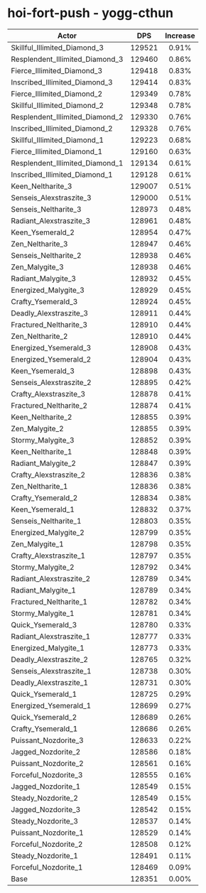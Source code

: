 # hoi-fort-push - yogg-cthun
| Actor | DPS | Increase |
|---|:---:|:---:|
|Skillful_Illimited_Diamond_3|129521|0.91%|
|Resplendent_Illimited_Diamond_3|129460|0.86%|
|Fierce_Illimited_Diamond_3|129418|0.83%|
|Inscribed_Illimited_Diamond_3|129414|0.83%|
|Fierce_Illimited_Diamond_2|129349|0.78%|
|Skillful_Illimited_Diamond_2|129348|0.78%|
|Resplendent_Illimited_Diamond_2|129330|0.76%|
|Inscribed_Illimited_Diamond_2|129328|0.76%|
|Skillful_Illimited_Diamond_1|129223|0.68%|
|Fierce_Illimited_Diamond_1|129160|0.63%|
|Resplendent_Illimited_Diamond_1|129134|0.61%|
|Inscribed_Illimited_Diamond_1|129128|0.61%|
|Keen_Neltharite_3|129007|0.51%|
|Senseis_Alexstraszite_3|129000|0.51%|
|Senseis_Neltharite_3|128973|0.48%|
|Radiant_Alexstraszite_3|128961|0.48%|
|Keen_Ysemerald_2|128954|0.47%|
|Zen_Neltharite_3|128947|0.46%|
|Senseis_Neltharite_2|128938|0.46%|
|Zen_Malygite_3|128938|0.46%|
|Radiant_Malygite_3|128932|0.45%|
|Energized_Malygite_3|128929|0.45%|
|Crafty_Ysemerald_3|128924|0.45%|
|Deadly_Alexstraszite_3|128911|0.44%|
|Fractured_Neltharite_3|128910|0.44%|
|Zen_Neltharite_2|128910|0.44%|
|Energized_Ysemerald_3|128908|0.43%|
|Energized_Ysemerald_2|128904|0.43%|
|Keen_Ysemerald_3|128898|0.43%|
|Senseis_Alexstraszite_2|128895|0.42%|
|Crafty_Alexstraszite_3|128878|0.41%|
|Fractured_Neltharite_2|128874|0.41%|
|Keen_Neltharite_2|128855|0.39%|
|Zen_Malygite_2|128855|0.39%|
|Stormy_Malygite_3|128852|0.39%|
|Keen_Neltharite_1|128848|0.39%|
|Radiant_Malygite_2|128847|0.39%|
|Crafty_Alexstraszite_2|128836|0.38%|
|Zen_Neltharite_1|128836|0.38%|
|Crafty_Ysemerald_2|128834|0.38%|
|Keen_Ysemerald_1|128832|0.37%|
|Senseis_Neltharite_1|128803|0.35%|
|Energized_Malygite_2|128799|0.35%|
|Zen_Malygite_1|128798|0.35%|
|Crafty_Alexstraszite_1|128797|0.35%|
|Stormy_Malygite_2|128792|0.34%|
|Radiant_Alexstraszite_2|128789|0.34%|
|Radiant_Malygite_1|128789|0.34%|
|Fractured_Neltharite_1|128782|0.34%|
|Stormy_Malygite_1|128781|0.34%|
|Quick_Ysemerald_3|128780|0.33%|
|Radiant_Alexstraszite_1|128777|0.33%|
|Energized_Malygite_1|128773|0.33%|
|Deadly_Alexstraszite_2|128765|0.32%|
|Senseis_Alexstraszite_1|128738|0.30%|
|Deadly_Alexstraszite_1|128731|0.30%|
|Quick_Ysemerald_1|128725|0.29%|
|Energized_Ysemerald_1|128699|0.27%|
|Quick_Ysemerald_2|128689|0.26%|
|Crafty_Ysemerald_1|128686|0.26%|
|Puissant_Nozdorite_3|128633|0.22%|
|Jagged_Nozdorite_2|128586|0.18%|
|Puissant_Nozdorite_2|128561|0.16%|
|Forceful_Nozdorite_3|128555|0.16%|
|Jagged_Nozdorite_1|128549|0.15%|
|Steady_Nozdorite_2|128549|0.15%|
|Jagged_Nozdorite_3|128542|0.15%|
|Steady_Nozdorite_3|128537|0.14%|
|Puissant_Nozdorite_1|128529|0.14%|
|Forceful_Nozdorite_2|128508|0.12%|
|Steady_Nozdorite_1|128491|0.11%|
|Forceful_Nozdorite_1|128469|0.09%|
|Base|128351|0.00%|
